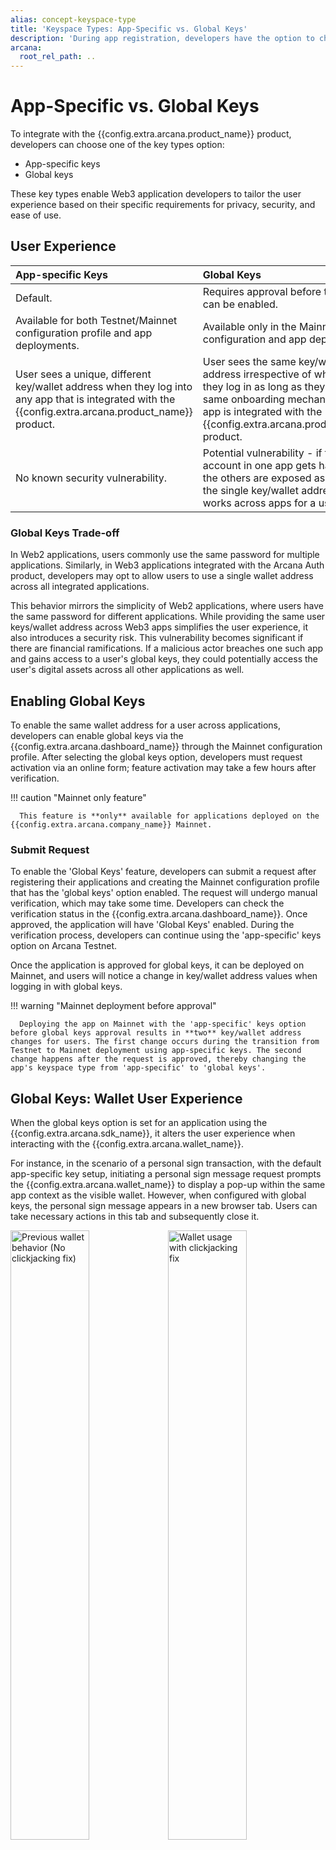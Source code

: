 ```yaml
---
alias: concept-keyspace-type
title: 'Keyspace Types: App-Specific vs. Global Keys'
description: 'During app registration, developers have the option to choose the keyspace type based on the application requirements. However, changing the keyspace later may result in a change in user keys.'
arcana:
  root_rel_path: ..
---
```


# App-Specific vs. Global Keys

To integrate with the {{config.extra.arcana.product_name}} product, developers can choose one of the key types option:

* App-specific keys
* Global keys

These key types enable Web3 application developers to tailor the user experience based on their specific requirements for privacy, security, and ease of use.

## User Experience

|**App-specific Keys**|**Global Keys**|
|:--- | :--- |
| Default.| Requires approval before this option can be enabled.|
| Available for both Testnet/Mainnet configuration profile and app deployments.| Available only in the Mainnet configuration and app deployment.|
| User sees a unique, different key/wallet address when they log into any app that is integrated with the {{config.extra.arcana.product_name}} product.| User sees the same key/wallet address irrespective of which app they log in as long as they use the same onboarding mechanism and the app is integrated with the {{config.extra.arcana.product_name}} product.|
| No known security vulnerability.| Potential vulnerability - if the user account in one app gets hacked, all the others are exposed as well due to the single key/wallet address that works across apps for a user.|

### Global Keys Trade-off

In Web2 applications, users commonly use the same password for multiple applications. Similarly, in Web3 applications integrated with the Arcana Auth product, developers may opt to allow users to use a single wallet address across all integrated applications.

This behavior mirrors the simplicity of Web2 applications, where users have the same password for different applications. While providing the same user keys/wallet address across Web3 apps simplifies the user experience, it also introduces a security risk. This vulnerability becomes significant if there are financial ramifications. If a malicious actor breaches one such app and gains access to a user's global keys, they could potentially access the user's digital assets across all other applications as well.

## Enabling Global Keys

To enable the same wallet address for a user across applications, developers can enable global keys via the {{config.extra.arcana.dashboard_name}} through the Mainnet configuration profile. After selecting the global keys option, developers must request activation via an online form; feature activation may take a few hours after verification.

!!! caution "Mainnet only feature"

      This feature is **only** available for applications deployed on the {{config.extra.arcana.company_name}} Mainnet.

### Submit Request

To enable the 'Global Keys' feature, developers can submit a request after registering their applications and creating the Mainnet configuration profile that has the 'global keys' option enabled. The request will undergo manual verification, which may take some time. Developers can check the verification status in the {{config.extra.arcana.dashboard_name}}. Once approved, the application will have 'Global Keys' enabled. During the verification process, developers can continue using the 'app-specific' keys option on Arcana Testnet.

Once the application is approved for global keys, it can be deployed on Mainnet, and users will notice a change in key/wallet address values when logging in with global keys.

!!! warning "Mainnet deployment before approval"

      Deploying the app on Mainnet with the 'app-specific' keys option before global keys approval results in **two** key/wallet address changes for users. The first change occurs during the transition from Testnet to Mainnet deployment using app-specific keys. The second change happens after the request is approved, thereby changing the app's keyspace type from 'app-specific' to 'global keys'.

## Global Keys: Wallet User Experience

When the global keys option is set for an application using the {{config.extra.arcana.sdk_name}}, it alters the user experience when interacting with the {{config.extra.arcana.wallet_name}}.

For instance, in the scenario of a personal sign transaction, with the default app-specific key setup, initiating a personal sign message request prompts the {{config.extra.arcana.wallet_name}} to display a pop-up within the same app context as the visible wallet. However, when configured with global keys, the personal sign message appears in a new browser tab. Users can take necessary actions in this tab and subsequently close it.

<img src="/img/an_wallet_no_clickjacking.gif" alt="Previous wallet behavior (No clickjacking fix)" class="an-screenshots-noeffects" width="50%"/><img src="/img/an_wallet_clickjacking.gif" alt="Wallet usage with clickjacking fix" class="an-screenshots-noeffects" width="50%"/>

## Global Keys Limitations

The 'Global Keys' option is exclusive to apps configured for 'Mainnet' usage. These apps are integrated with {{config.extra.arcana.company_name}} product using the 'Mainnet' {{config.extra.arcana.app_address}} and deployed on the Mainnet. Here are some limitations related to the use of global keys:

### Switching Keyspace

Initially, apps can be registered and configured to use app-specific keys (default). These apps can integrate with {{config.extra.arcana.product_name}} using the assigned {{config.extra.arcana.app_address}} for the 'Testnet' configuration profile and deploy on Testnet.

When apps are ready for Mainnet deployment, developers can create a Mainnet configuration profile and choose the global keys option. It is advisable to wait for the global keys request approval before deploying the app on Mainnet. This ensures that users will only experience a single change in keys/wallet addresses when migrating an app from the Testnet to Mainnet.

Please note that once an app deployed on Mainnet switches to the 'Global Keys' option, reverting back may have side effects. When switching back, the authenticated user's keys/wallet address will change to a different one.

### Custom Wallet UI

If a developer selects the custom wallet UI feature during app registration, the app can only have 'app-specific' keys.

This implies that users of Web3 apps configured with the custom wallet UI will have distinct wallet addresses, even if they use the same authentication provider to log in to another app integrated with the {{config.extra.arcana.product_name}} product within the {{config.extra.arcana.company_name}} ecosystem.

The reason for this restriction is to reduce a potential security vulnerability. See the security section below for details.

### Security

While {{config.extra.arcana.company_name}} follows a stringent validation process to enable global keys for apps, the usage of 'global keys' introduces a potential security vulnerability for the users of such apps.

This vulnerability is a trade-off for the convenience offered by global keys. Global keys allow users to have the same wallet address for the same onboarding provider across all apps integrated with the {{config.extra.arcana.product_name}} product. This unified wallet address allows users to seamlessly utilize digital assets across various apps. However, if one of these apps becomes malicious, the user's key is no longer confined to that particular app, granting unauthorized access to the user's information across all apps using 'global keys'.
